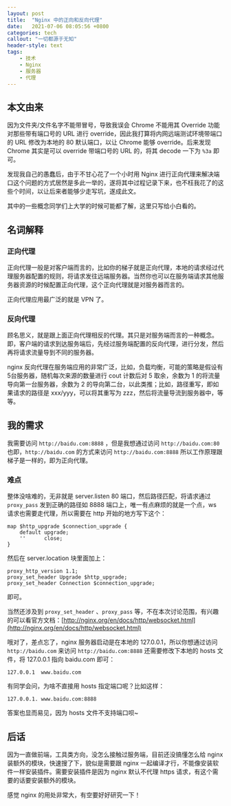```yaml
---
layout: post
title:  "Nginx 中的正向和反向代理"
date:   2021-07-06 08:05:56 +0800
categories: tech
callout: "一切都源于无知"
header-style: text
tags:
    - 技术
    - Nginx
    - 服务器
    - 代理
---
```


## 本文由来

因为文件夹/文件名字不能带冒号，导致我误会 Chrome 不能用其 Override 功能对那些带有端口号的 URL 进行 override，因此我打算将内网远端测试环境带端口的 URL 修改为本地的 80 默认端口，以让 Chrome 能够 override。后来发现 Chrome 其实是可以 override 带端口号的 URL 的，将其 decode 一下为 `%3a` 即可。

发现我自己的愚蠢后，由于不甘心花了一个小时用 Nginx 进行正向代理来解决端口这个问题的方式居然是多此一举的，遂将其中过程记录下来，也不枉我花了的这些个时间，以让后来者能够少走写坑，遂成此文。

其中的一些概念同学们上大学的时候可能都了解，这里只写给小白看的。

## 名词解释

### 正向代理

正向代理一般是对客户端而言的，比如你的梯子就是正向代理，本地的请求经过代理服务器配置的规则，将请求发往远端服务器。当然你也可以在服务端请求其他服务器资源的时候配置正向代理，这个正向代理就是对服务器而言的。

正向代理应用最广泛的就是 VPN 了。

### 反向代理

顾名思义，就是跟上面正向代理相反的代理。其只是对服务端而言的一种概念。即，客户端的请求到达服务端后，先经过服务端配置的反向代理，进行分发，然后再将请求流量导到不同的服务器。

nginx 反向代理在服务端应用的非常广泛，比如，负载均衡，可能的策略是假设有5台服务器，随机每次来源的数量进行 cout 计数后对 5 取余，余数为 1 的将流量导向第一台服务器，余数为 2 的导向第二台，以此类推；比如，路径重写，即如果请求的路径是 xxx/yyy，可以将其重写为 zzz，然后将流量导流到服务器中，等等。

## 我的需求

我需要访问 `http://baidu.com:8888` ，但是我想通过访问 `http://baidu.com:80` 也即，`http://baidu.com` 的方式来访问 `http://baidu.com:8888` 所以工作原理跟梯子是一样的，即为正向代理。

### 难点

整体没啥难的，无非就是 server.listen 80 端口，然后路径匹配，将请求通过 `proxy_pass` 发到正确的路径如 8888 端口上，唯一有点麻烦的就是一个点，ws 请求也需要走代理，所以需要在 http 开始的地方写下这个：

```shell
map $http_upgrade $connection_upgrade {
    default upgrade;
    ''      close;
}
```

然后在 server.location 块里面加上：

```shell
proxy_http_version 1.1;
proxy_set_header Upgrade $http_upgrade;
proxy_set_header Connection $connection_upgrade;
```

即可。

当然还涉及到 `proxy_set_header` 、`proxy_pass` 等，不在本次讨论范围，有兴趣的可以看官方文档：[http://nginx.org/en/docs/http/websocket.html](http://nginx.org/en/docs/http/websocket.html)

哦对了，差点忘了，nginx 服务器启动是在本地的 127.0.0.1，所以你想通过访问 `http://baidu.com` 来访问 `http://baidu.com:8888` 还需要修改下本地的 hosts 文件，将 127.0.0.1 指向 baidu.com 即可：

```shell
127.0.0.1  www.baidu.com
```

有同学会问，为啥不直接用 hosts 指定端口呢？比如这样：

```shell
127.0.0.1. www.baidu.com:8888
```

答案也显而易见，因为 hosts 文件不支持端口呗~

## 后话

因为一直做前端，工具类方向，没怎么接触过服务端，目前还没搞懂怎么给 nginx 装额外的模块，快速搜了下，貌似是需要跟 nginx 一起编译才行，不能像安装软件一样安装插件。需要安装插件是因为 nginx 默认不代理 https 请求，有这个需要的话要安装额外的模块。

感觉 nginx 的用处非常大，有空要好好研究一下！
